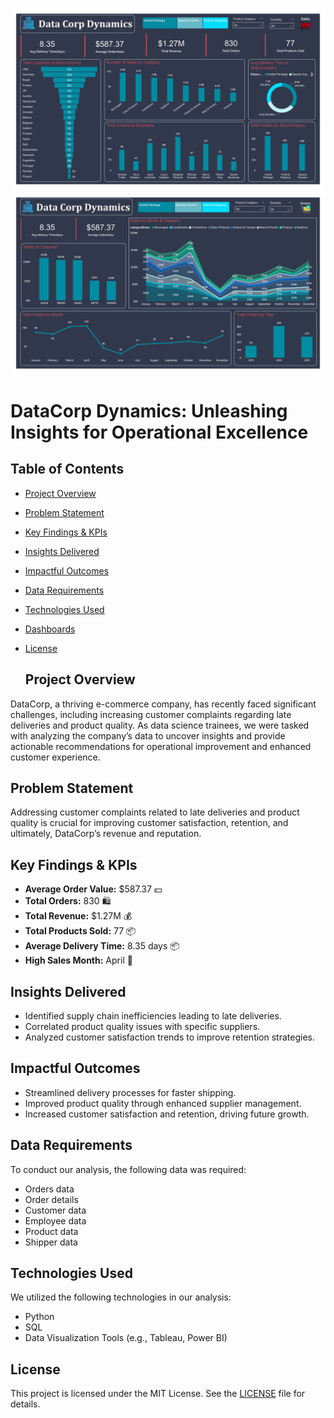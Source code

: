 ![Dashboard](dashboard.jpg)
![Dashboard 2](dashboard2.jpg)

# DataCorp Dynamics: Unleashing Insights for Operational Excellence

## Table of Contents
- [Project Overview](#project-overview)
- [Problem Statement](#problem-statement)
- [Key Findings & KPIs](#key-findings--kpis)
- [Insights Delivered](#insights-delivered)
- [Impactful Outcomes](#impactful-outcomes)
- [Data Requirements](#data-requirements)
- [Technologies Used](#technologies-used)
- [Dashboards](#dashboards)
- [License](#license)

  ## Project Overview
DataCorp, a thriving e-commerce company, has recently faced significant challenges, including increasing customer complaints regarding late deliveries and product quality. As data science trainees, we were tasked with analyzing the company’s data to uncover insights and provide actionable recommendations for operational improvement and enhanced customer experience.

## Problem Statement
Addressing customer complaints related to late deliveries and product quality is crucial for improving customer satisfaction, retention, and ultimately, DataCorp’s revenue and reputation.

## Key Findings & KPIs
- **Average Order Value:** $587.37 💵
- **Total Orders:** 830 🛍️
- **Total Revenue:** $1.27M 💰
- **Total Products Sold:** 77 📦
- **Average Delivery Time:** 8.35 days 📦
- **High Sales Month:** April 🌟

## Insights Delivered
- Identified supply chain inefficiencies leading to late deliveries.
- Correlated product quality issues with specific suppliers.
- Analyzed customer satisfaction trends to improve retention strategies.

## Impactful Outcomes
- Streamlined delivery processes for faster shipping.
- Improved product quality through enhanced supplier management.
- Increased customer satisfaction and retention, driving future growth.

## Data Requirements
To conduct our analysis, the following data was required:
- Orders data
- Order details
- Customer data
- Employee data
- Product data
- Shipper data

## Technologies Used
We utilized the following technologies in our analysis:
- Python
- SQL
- Data Visualization Tools (e.g., Tableau, Power BI)

## License
This project is licensed under the MIT License. See the [LICENSE](LICENSE) file for details.
